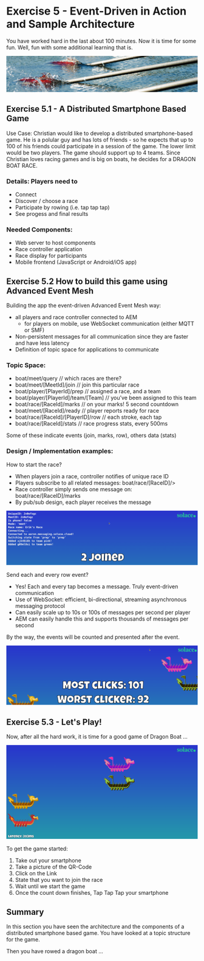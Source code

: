 # Exercise 5 - Event-Driven in Action and Sample Architecture

You have worked hard in the last about 100 minutes. Now it is time for some fun. Well, fun with some additional learning that is.

![Pic 1](/./images/ex5-1.png)

## Exercise 5.1 - A Distributed Smartphone Based Game

Use Case: Christian would like to develop a distributed smartphone-based game. He is a polular guy and has lots of friends - so he expects that up to 100 of his friends could participate in a session of the game. The lower limit would be two players. The game should support up to 4 teams. Since Christian loves racing games and is big on boats, he decides for a DRAGON BOAT RACE.

### Details: Players need to

- Connect
- Discover / choose a race
- Participate by rowing (i.e. tap tap tap)
- See progess and final results

### Needed Components:

- Web server to host components
- Race controller application
- Race display for participants
- Mobile frontend (JavaScript or Android/iOS app)

## Exercise 5.2 How to build this game using Advanced Event Mesh

Building the app the event-driven Advanced Event Mesh way:

- all players and race controller connected to AEM
    - for players on mobile, use WebSocket communication (either MQTT or SMF)
- Non-persistent messages for all communication since they are faster and have less latency
- Definition of topic space for applications to communicate

### Topic Space:

- boat/meet/query							        // which races are there?
- boat/meet/[MeetId]/join				      // join this particular race
- boat/player/[PlayerId]/prep			    // assigned a race, and a team
- boat/player/[PlayerId]/team/[Team]	// you’ve been assigned to this team
- boat/race/[RaceId]/marks			    	// on your marks!  5 second countdown
- boat/meet/[RaceId]/ready				    // player reports ready for race
- boat/race/[RaceId]/[PlayerID]/row	  // each stroke, each tap
- boat/race/[RaceId]/stats				    // race progress stats, every 500ms

Some of these indicate events (join, marks, row), others data (stats)

### Design / Implementation examples:

How to start the race?

- When players join a race, controller notifies of unique race ID
- Players subscribe to all related messages: boat/race/[RaceID]/>
- Race controller simply sends one message on: boat/race/[RaceID]/marks
- By pub/sub design, each player receives the message

![Pic 3](/./images/ex5-3.png)

Send each and every row event?

- Yes! Each and every tap becomes a message. Truly event-driven communication
- Use of WebSocket: efficient, bi-directional, streaming asynchronous messaging protocol
- Can easily scale up to 10s or 100s of messages per second per player
- AEM can easily handle this and supports thousands of messages per second

By the way, the events will be counted and presented after the event.

![Pic 5](/./images/ex5-5.png)

## Exercise 5.3 - Let's Play!

Now, after all the hard work, it is time for a good game of Dragon Boat ...

![Pic 4](/./images/ex5-4.png)

To get the game started:

1. Take out your smartphone
2. Take a picture of the QR-Code
3. Click on the Link
4. State that you want to join the race
5. Wait until we start the game
6. Once the count down finishes, Tap Tap Tap your smartphone

## Summary

In this section you have seen the architecture and the components of a distributed smartphone based game. You have looked at a topic structure for the game. 

Then you have rowed a dragon boat ...





